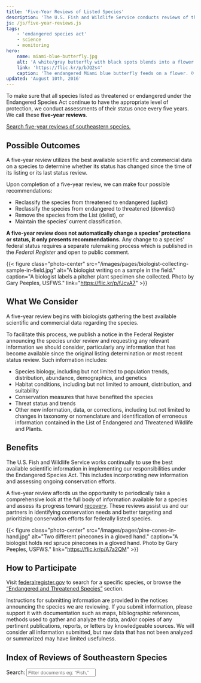 ```yaml
---
title: 'Five-Year Reviews of Listed Species'
description: 'The U.S. Fish and Wildlife Service conducts reviews of the status of threatened and endangered species once every five years. Learn more and read the most current review of species found in the southeastern United States.'
js: /js/five-year-reviews.js
tags:
    - 'endangered species act'
    - science
    - monitoring
hero:
    name: miami-blue-butterfly.jpg
    alt: 'A white/gray butterfly with black spots blends into a flower bloom of similar color and markings.'
    link: 'https://flic.kr/p/bJQ2s4'
    caption: 'The endangered Miami blue butterfly feeds on a flower. © Holly Salvato. Used with permission.'
updated: 'August 10th, 2016'
---
```


To make sure that all species listed as threatened or endangered under the Endangered Species Act continue to have the appropriate level of protection, we conduct assessments of their status once every five years. We call these **five-year reviews**.

[Search five-year reviews of southeastern species.](#index-of-reviews-of-southeastern-species)

## Possible Outcomes

A five-year review utilizes the best available scientific and commercial data on a species to determine whether its status has changed since the time of its listing or its last status review.

Upon completion of a five-year review, we can make four possible recommendations:

 - Reclassify the species from threatened to endangered (uplist)
 - Reclassify the species from endangered to threatened (downlist)
 - Remove the species from the List (delist), or
 - Maintain the species’ current classification.

**A five-year review does not automatically change a species’ protections or status, it only presents recommendations.** Any change to a species’ federal status requires a separate rulemaking process which is published in the *Federal Register* and open to public comment.

{{< figure class="photo-center" src="/images/pages/biologist-collecting-sample-in-field.jpg" alt="A biologist writing on a sample in the field." caption="A biologist labels a pitcher plant specimen she collected. Photo by Gary Peeples, USFWS." link="https://flic.kr/p/fJcvA7" >}}

## What We Consider

A five-year review begins with biologists gathering the best available scientific and commercial data regarding the species.

To facilitate this process, we publish a notice in the Federal Register announcing the species under review and requesting any relevant information we should consider, particularly any information that has become available since the original listing determination or most recent status review. Such information includes:

 - Species biology, including but not limited to population trends, distribution, abundance, demographics, and genetics
 - Habitat conditions, including but not limited to amount, distribution, and suitability
 - Conservation measures that have benefited the species
 - Threat status and trends
 - Other new information, data, or corrections, including but not limited to changes in taxonomy or nomenclature and identification of erroneous information contained in the List of Endangered and Threatened Wildlife and Plants.

## Benefits
The U.S. Fish and Wildlife Service works continually to use the best available scientific information in implementing our responsibilities under the Endangered Species Act. This includes incorporating new information and assessing ongoing conservation efforts.

A five-year review affords us the opportunity to periodically take a comprehensive look at the full body of information available for a species and assess its progress toward [recovery](/endangered-species-act/recovery). These reviews assist us and our partners in identifying conservation needs and better targeting and prioritizing conservation efforts for federally listed species.

{{< figure class="photo-center" src="/images/pages/pine-cones-in-hand.jpg" alt="Two different pinecones in a gloved hand." caption="A biologist holds red spruce pinecones in a gloved hand. Photo by Gary Peeples, USFWS." link="https://flic.kr/p/A7a2QM" >}}

## How to Participate
Visit [federalregister.gov](https://www.federalregister.gov/) to search for a specific species, or browse the [“Endangered and Threatened Species”](https://www.federalregister.gov/endangered-threatened-species) section.

Instructions for submitting information are provided in the notices announcing the species we are reviewing. If you submit information, please support it with documentation such as maps, bibliographic references, methods used to gather and analyze the data, and/or copies of any pertinent publications, reports, or letters by knowledgeable sources. We will consider all information submitted, but raw data that has not been analyzed or summarized may have limited usefulness.

## Index of Reviews of Southeastern Species

<label for="review-search">Search:</label>
<input type="search" class="five-year-review-search" placeholder="Filter documents eg: &ldquo;Fish,&rdquo; &ldquo;Endangered,&rdquo; etc." id="review-search">
<ul class="five-year-review-list"></ul>
